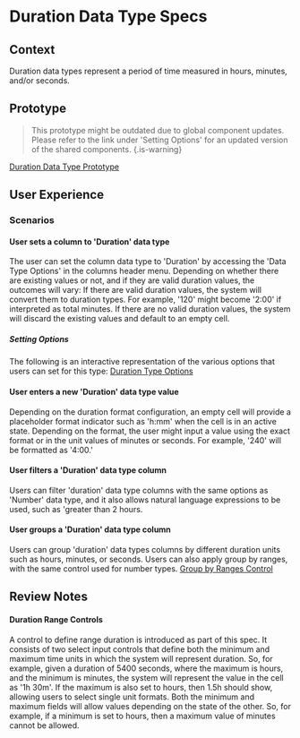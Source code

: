 # Duration Data Type Specs

## Context
Duration data types represent a period of time measured in hours, minutes, and/or seconds.

## Prototype 
> This prototype might be outdated due to global component updates. Please refer to the link under 'Setting Options' for an updated version of the shared components.
{.is-warning}

[Duration Data Type Prototype](https://www.figma.com/proto/Uaf1ntcldzK2U41Jhw6vS2/Mathesar-MVP?page-id=3652%3A28432&node-id=3652%3A28433&viewport=1951%2C518%2C0.7335814833641052&scaling=min-zoom&starting-point-node-id=3652%3A28433)

## User Experience
### Scenarios
#### User sets a column to 'Duration' data type
The user can set the column data type to 'Duration' by accessing the 'Data Type Options' in the columns header menu. Depending on whether there are existing values or not, and if they are valid duration values, the outcomes will vary:
If there are valid duration values, the system will convert them to duration types. For example, '120' might become '2:00' if interpreted as total minutes. If there are no valid duration values, the system will discard the existing values and default to an empty cell.

##### Setting Options
The following is an interactive representation of the various options that users can set for this type:
[Duration Type Options](https://www.figma.com/proto/Uaf1ntcldzK2U41Jhw6vS2/Mathesar-MVP?page-id=4260%3A37440&node-id=4270%3A41231&viewport=324%2C48%2C0.34&scaling=min-zoom&starting-point-node-id=4270%3A41231&show-proto-sidebar=1)

#### User enters a new 'Duration' data type value
Depending on the duration format configuration, an empty cell will provide a placeholder format indicator such as 'h:mm' when the cell is in an active state. Depending on the format, the user might input a value using the exact format or in the unit values of minutes or seconds. For example, '240' will be formatted as '4:00.'

#### User filters a 'Duration' data type column
Users can filter 'duration' data type columns with the same options as 'Number' data type, and it also allows natural language expressions to be used, such as 'greater than 2 hours.

#### User groups a 'Duration' data type column
Users can group 'duration' data types columns by different duration units such as hours, minutes, or seconds. Users can also apply group by ranges, with the same control used for number types.
[Group by Ranges Control](https://www.figma.com/proto/Uaf1ntcldzK2U41Jhw6vS2/Mathesar-MVP?page-id=4154%3A34308&node-id=4154%3A34363&viewport=324%2C48%2C0.51&scaling=min-zoom)

## Review Notes
#### Duration Range Controls
A control to define range duration is introduced as part of this spec. It consists of two select input controls that define both the minimum and maximum time units in which the system will represent duration. So, for example, given a duration of 5400 seconds, where the maximum is hours, and the minimum is minutes, the system will represent the value in the cell as '1h 30m'. If the maximum is also set to hours, then 1.5h should show, allowing users to select single unit formats.
Both the minimum and maximum fields will allow values depending on the state of the other. So, for example, if a minimum is set to hours, then a maximum value of minutes cannot be allowed.
